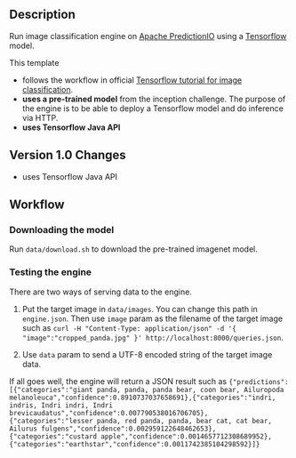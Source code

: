 ## Description

Run image classification engine on [Apache PredictionIO](http://predictionio.incubator.apache.org) using a [Tensorflow](https://www.tensorflow.org) model. 

This template

* follows the workflow in official [Tensorflow tutorial for image classification](https://github.com/tensorflow/models/blob/master/tutorials/image/imagenet/classify_image.py).
* **uses a pre-trained model** from the inception challenge. The purpose of the engine is to be able to deploy a Tensorflow model and do inference via HTTP.
* **uses Tensorflow Java API**

## Version 1.0 Changes
* uses Tensorflow Java API

## Workflow
### Downloading the model
Run `data/download.sh` to download the pre-trained imagenet model.

### Testing the engine
There are two ways of serving data to the engine.

1. Put the target image in `data/images`. You can change this path in `engine.json`. Then use `image` param as the filename of the target image such as `curl -H "Content-Type: application/json" -d '{ "image":"cropped_panda.jpg" }' http://localhost:8000/queries.json`.

2. Use `data` param to send a UTF-8 encoded string of the target image data.

If all goes well, the engine will return a JSON result such as `{"predictions":[{"categories":"giant panda, panda, panda bear, coon bear, Ailuropoda melanoleuca","confidence":0.8910737037658691},{"categories":"indri, indris, Indri indri, Indri brevicaudatus","confidence":0.007790538016706705},{"categories":"lesser panda, red panda, panda, bear cat, cat bear, Ailurus fulgens","confidence":0.002959122648462653},{"categories":"custard apple","confidence":0.0014657712308689952},{"categories":"earthstar","confidence":0.0011742385104298592}]}`

